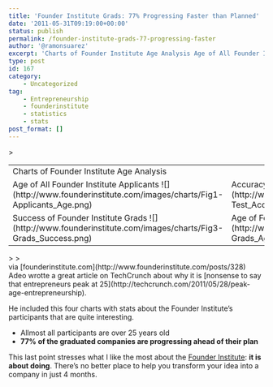 ```yaml
---
title: 'Founder Institute Grads: 77% Progressing Faster than Planned'
date: '2011-05-31T09:19:00+00:00'
status: publish
permalink: /founder-institute-grads-77-progressing-faster
author: '@ramonsuarez'
excerpt: 'Charts of Founder Institute Age Analysis Age of All Founder Institute Applicants Accuracy of Founder Institute Predictive Testing Success of Founder Institute Grads Age of Founder Institute Grads via founderinstitute.com Adeo wrotte a great articl...'
type: post
id: 167
category:
    - Uncategorized
tag:
    - Entrepreneurship
    - founderinstitute
    - statistics
    - stats
post_format: []
---
```

<div class="posterous_bookmarklet_entry">> <div><table><tbody><tr><td colspan="2">Charts of Founder Institute Age Analysis</td></tr><tr><td>Age of All Founder Institute Applicants ![](http://www.founderinstitute.com/images/charts/Fig1-Applicants_Age.png)</td><td>Accuracy of Founder Institute Predictive Testing ![](http://www.founderinstitute.com/images/charts/Fig2-Test_Accuracy.png)</td></tr><tr><td>Success of Founder Institute Grads ![](http://www.founderinstitute.com/images/charts/Fig3-Grads_Success.png)</td><td>Age of Founder Institute Grads ![](http://www.founderinstitute.com/images/charts/Fig4-Grads_Age.png)</td></tr></tbody></table>
> 
> </div>

<div class="posterous_quote_citation">via [founderinstitute.com](http://www.founderinstitute.com/posts/328)</div>Adeo wrotte a great article on TechCrunch about why it is [nonsense to say that entrepreneurs peak at 25](http://techcrunch.com/2011/05/28/peak-age-entrepreneurship).

He included this four charts with stats about the Founder Institute’s participants that are quite interesting.

- Allmost all participants are over 25 years old
- **77% of the graduated companies are progressing ahead of their plan**

This last point stresses what I like the most about the [Founder Institute](http://www.founderinstitute.com/): **it is about doing**. There’s no better place to help you transform your idea into a company in just 4 months.

</div>